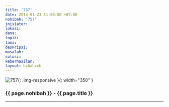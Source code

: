 ```yaml
---
title: '757'
date: 2014-01-23 11:08:00 +07:00
nohibah: '757'
inisiator: 
lokasi: 
dana: 
topik: 
lama: 
deskripsi: 
masalah: 
solusi: 
keberhasilan: 
layout: hibahcmb
---
```


![757](/static/img/hibahcmb/757.png){: .img-responsive }{: width="350" }

### {{ page.nohibah }} - {{ page.title }}

---
